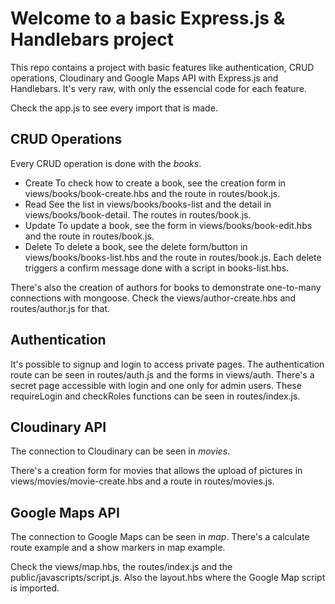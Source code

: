 # Welcome to a basic Express.js & Handlebars project

This repo contains a project with basic features like authentication, CRUD operations, Cloudinary and Google Maps API with Express.js and Handlebars. It's very raw, with only the essencial code for each feature.

Check the app.js to see every import that is made.

## CRUD Operations

Every CRUD operation is done with the _books_.

- Create
  To check how to create a book, see the creation form in views/books/book-create.hbs and the route in routes/book.js.
- Read
  See the list in views/books/books-list and the detail in views/books/book-detail. The routes in routes/book.js.
- Update
  To update a book, see the form in views/books/book-edit.hbs and the route in routes/book.js.
- Delete
  To delete a book, see the delete form/button in views/books/books-list.hbs and the route in routes/book.js. Each delete triggers a confirm message done with a script in books-list.hbs.

There's also the creation of authors for books to demonstrate one-to-many connections with mongoose. Check the views/author-create.hbs and routes/author.js for that.

## Authentication

It's possible to signup and login to access private pages.
The authentication route can be seen in routes/auth.js and the forms in views/auth.
There's a secret page accessible with login and one only for admin users. These requireLogin and checkRoles functions can be seen in routes/index.js.

## Cloudinary API

The connection to Cloudinary can be seen in _movies_.

There's a creation form for movies that allows the upload of pictures in views/movies/movie-create.hbs and a route in routes/movies.js.

## Google Maps API

The connection to Google Maps can be seen in _map_.
There's a calculate route example and a show markers in map example.

Check the views/map.hbs, the routes/index.js and the public/javascripts/script.js. Also the layout.hbs where the Google Map script is imported.
